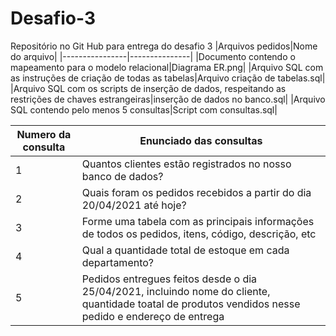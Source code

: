 # Desafio-3
Repositório no Git Hub para entrega do desafio 3
|Arquivos pedidos|Nome do arquivo|
|----------------|---------------|
|Documento contendo o mapeamento para o modelo relacional|Diagrama ER.png|
|Arquivo SQL com as instruções de criação de todas as tabelas|Arquivo criação de tabelas.sql|
|Arquivo SQL com os scripts de inserção de dados, respeitando as restrições de chaves estrangeiras|inserção de dados no banco.sql|
|Arquivo SQL contendo pelo menos 5 consultas|Script com consultas.sql|

|Numero da consulta|Enunciado das consultas|
|------------------|-----------------------|
|1|Quantos clientes estão registrados no nosso banco de dados?|
|2|Quais foram os pedidos recebidos a partir do dia 20/04/2021 até hoje?|
|3|Forme uma tabela com as principais informações de todos os pedidos, itens, código, descrição, etc|
|4|Qual a quantidade total de estoque em cada departamento?|
|5|Pedidos entregues feitos desde o dia 25/04/2021, incluindo nome do cliente, quantidade toatal de produtos vendidos nesse pedido e endereço de entrega|
